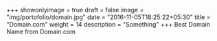 +++
showonlyimage = true
draft = false
image = "img/portofolio/domain.jpg"
date = "2016-11-05T18:25:22+05:30"
title = "Domain.com"
weight = 14
description = "Something"
+++
Best Domain Name from Domain.com
